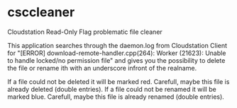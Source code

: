 # csccleaner
Cloudstation Read-Only Flag problematic file cleaner

This application searches through the daemon.log from Cloudstation Client for "[ERROR] download-remote-handler.cpp(264): Worker (21623): Unable to handle locked/no permission file" and gives you the possibility to delete the file or rename ith with an underscore infront of the realname.

If a file could not be deleted it will be marked red. Carefull, maybe this file is already deleted (double entries).
If a file could not be renamed it will be marked blue. Carefull, maybe this file is already renamed (double entries).
